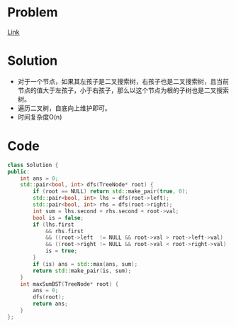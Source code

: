 # Problem
[Link](https://leetcode-cn.com/problems/maximum-sum-bst-in-binary-tree/)

# Solution
* 对于一个节点，如果其左孩子是二叉搜索树，右孩子也是二叉搜索树，且当前节点的值大于左孩子，小于右孩子，那么以这个节点为根的子树也是二叉搜索树。
* 遍历二叉树，自底向上维护即可。
* 时间复杂度O(n)

# Code
```cpp
class Solution {
public:
    int ans = 0;
    std::pair<bool, int> dfs(TreeNode* root) {
        if (root == NULL) return std::make_pair(true, 0);
        std::pair<bool, int> lhs = dfs(root->left);
        std::pair<bool, int> rhs = dfs(root->right);
        int sum = lhs.second + rhs.second + root->val;
        bool is = false;
        if (lhs.first 
            && rhs.first 
            && ((root->left  != NULL && root->val > root->left->val)   || (root->left == NULL)) 
            && ((root->right != NULL && root->val < root->right->val) || (root->right == NULL))) {
            is = true;
        }
        if (is) ans = std::max(ans, sum);
        return std::make_pair(is, sum);
    }
    int maxSumBST(TreeNode* root) {
        ans = 0;
        dfs(root);
        return ans;
    }
};

```